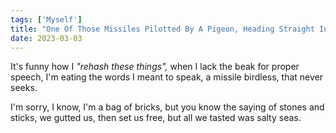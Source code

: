 ```yaml
---  
tags: ['Myself']
title: "One Of Those Missiles Pilotted By A Pigeon, Heading Straight Into The Ocean: Choice In Theory Doesn't Mean Freedom In Practice"
date: 2023-03-03
---
```


It's funny how I *"rehash these things",*
when I lack the beak for proper speech,
I'm eating the words I meant to speak,
a missile birdless, that never seeks.

I'm sorry, I know, I'm a bag of bricks,
but you know the saying of stones and sticks,
we gutted us, then set us free,
but all we tasted was salty seas.